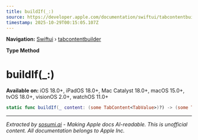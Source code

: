 ```yaml
---
title: buildIf(_:)
source: https://developer.apple.com/documentation/swiftui/tabcontentbuilder/buildif(_:)
timestamp: 2025-10-29T00:15:05.107Z
---
```


**Navigation:** [Swiftui](/documentation/swiftui) › [tabcontentbuilder](/documentation/swiftui/tabcontentbuilder)

**Type Method**

# buildIf(_:)

**Available on:** iOS 18.0+, iPadOS 18.0+, Mac Catalyst 18.0+, macOS 15.0+, tvOS 18.0+, visionOS 2.0+, watchOS 11.0+

```swift
static func buildIf(_ content: (some TabContent<TabValue>)?) -> (some TabContent<TabValue>)?
```

---

*Extracted by [sosumi.ai](https://sosumi.ai) - Making Apple docs AI-readable.*
*This is unofficial content. All documentation belongs to Apple Inc.*

